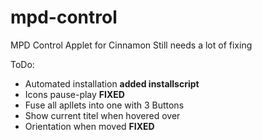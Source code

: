 mpd-control
===========

MPD Control Applet for Cinnamon
Still needs a lot of fixing

ToDo:

- Automated installation **added installscript**
- Icons pause-play **FIXED**
- Fuse all apllets into one with 3 Buttons
- Show current titel when hovered over
- Orientation when moved **FIXED**
